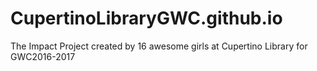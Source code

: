 # CupertinoLibraryGWC.github.io
The Impact Project created by 16 awesome girls at Cupertino Library for GWC2016-2017 
